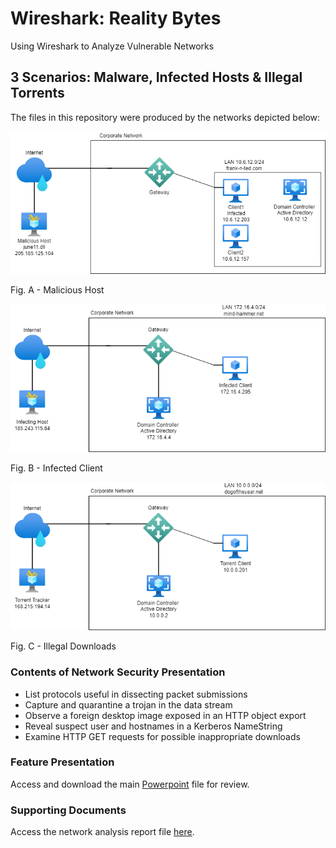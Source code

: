 # Wireshark: Reality Bytes
Using Wireshark to Analyze Vulnerable Networks

## 3 Scenarios: Malware, Infected Hosts & Illegal Torrents

The files in this repository were produced by the networks depicted below:

![Lab Services Diagram](Diagrams/scenario1.png)

Fig. A - Malicious Host


![Lab Services Diagram](Diagrams/scenario2.png)

Fig. B - Infected Client


![Lab Services Diagram](Diagrams/scenario3.png)

Fig. C - Illegal Downloads


### Contents of Network Security Presentation
- List protocols useful in dissecting packet submissions
- Capture and quarantine a trojan in the data stream
- Observe a foreign desktop image exposed in an HTTP object export
- Reveal suspect user and hostnames in a Kerberos NameString
- Examine HTTP GET requests for possible inappropriate downloads

### Feature Presentation 

Access and download the main [Powerpoint](https://github.com/isejy07/Wireshark-Reality-Bytes/tree/main/Presentation/Network_Presentation.pptx) file for review.

### Supporting Documents 

Access the network analysis report file [here](https://github.com/isejy07/Wireshark-Reality-Bytes/tree/main/Documentation/Network_Analysis.docx).

